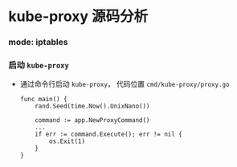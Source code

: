 # kube-proxy 源码分析

### mode: iptables

### 启动 `kube-proxy`
- 通过命令行启动 `kube-proxy`， 代码位置 `cmd/kube-proxy/proxy.go`
	```
	func main() {
		rand.Seed(time.Now().UnixNano())

		command := app.NewProxyCommand()
        ...
		if err := command.Execute(); err != nil {
			os.Exit(1)
		}
	}
	```
